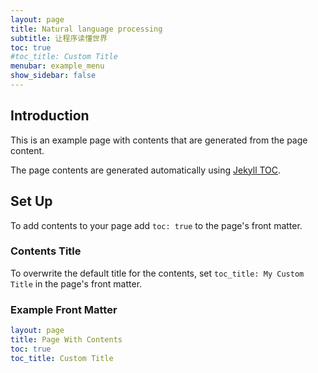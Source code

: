 ```yaml
---
layout: page
title: Natural language processing
subtitle: 让程序读懂世界
toc: true
#toc_title: Custom Title
menubar: example_menu
show_sidebar: false
---
```


## Introduction

This is an example page with contents that are generated from the page content. 

The page contents are generated automatically using [Jekyll TOC](https://github.com/allejo/jekyll-toc).

## Set Up

To add contents to your page add `toc: true` to the page's front matter. 

### Contents Title

To overwrite the default title for the contents, set `toc_title: My Custom Title` in the page's front matter.

### Example Front Matter 

```yaml
layout: page
title: Page With Contents
toc: true
toc_title: Custom Title
```
